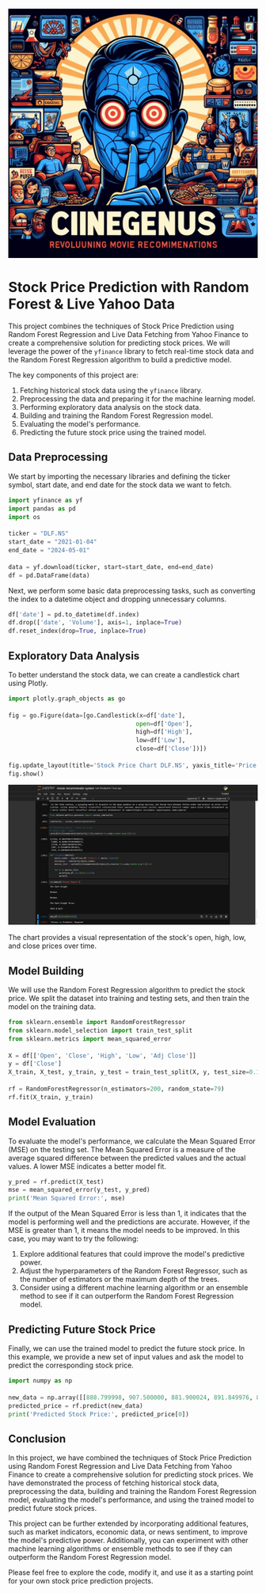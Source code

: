 
![Logo](https://github.com/dasdebanna/CineGenius-Revolutionizing-Movie-Recommendations/blob/main/images/movie-recommendation.png)

# Stock Price Prediction with Random Forest & Live Yahoo Data

This project combines the techniques of Stock Price Prediction using Random Forest Regression and Live Data Fetching from Yahoo Finance to create a comprehensive solution for predicting stock prices. We will leverage the power of the ```yfinance``` library to fetch real-time stock data and the Random Forest Regression algorithm to build a predictive model.

The key components of this project are:

1. Fetching historical stock data using the ```yfinance``` library.
2. Preprocessing the data and preparing it for the machine learning model.
3. Performing exploratory data analysis on the stock data.
4. Building and training the Random Forest Regression model.
5. Evaluating the model's performance.
6. Predicting the future stock price using the trained model.

## Data Preprocessing
We start by importing the necessary libraries and defining the ticker symbol, start date, and end date for the stock data we want to fetch.

```python
import yfinance as yf
import pandas as pd
import os

ticker = "DLF.NS"
start_date = "2021-01-04"
end_date = "2024-05-01"

data = yf.download(ticker, start=start_date, end=end_date)
df = pd.DataFrame(data)
```
Next, we perform some basic data preprocessing tasks, such as converting the index to a datetime object and dropping unnecessary columns.

```python
df['date'] = pd.to_datetime(df.index)
df.drop(['date', 'Volume'], axis=1, inplace=True)
df.reset_index(drop=True, inplace=True)
```


## Exploratory Data Analysis
To better understand the stock data, we can create a candlestick chart using Plotly.

```python
import plotly.graph_objects as go

fig = go.Figure(data=[go.Candlestick(x=df['date'],
                                    open=df['Open'],
                                    high=df['High'],
                                    low=df['Low'],
                                    close=df['Close'])])

fig.update_layout(title='Stock Price Chart DLF.NS', yaxis_title='Price (₹)', xaxis_rangeslider_visible=False)
fig.show()
```
![App Screenshot](https://github.com/dasdebanna/CineGenius-Revolutionizing-Movie-Recommendations/blob/main/images/screenshot-1.png)

The chart provides a visual representation of the stock's open, high, low, and close prices over time.
## Model Building
We will use the Random Forest Regression algorithm to predict the stock price. We split the dataset into training and testing sets, and then train the model on the training data.

```python
from sklearn.ensemble import RandomForestRegressor
from sklearn.model_selection import train_test_split
from sklearn.metrics import mean_squared_error

X = df[['Open', 'Close', 'High', 'Low', 'Adj Close']]
y = df['Close']
X_train, X_test, y_train, y_test = train_test_split(X, y, test_size=0.1, random_state=79)

rf = RandomForestRegressor(n_estimators=200, random_state=79)
rf.fit(X_train, y_train)
```

## Model Evaluation
To evaluate the model's performance, we calculate the Mean Squared Error (MSE) on the testing set. The Mean Squared Error is a measure of the average squared difference between the predicted values and the actual values. A lower MSE indicates a better model fit.

```python
y_pred = rf.predict(X_test)
mse = mean_squared_error(y_test, y_pred)
print('Mean Squared Error:', mse)
```
If the output of the Mean Squared Error is less than 1, it indicates that the model is performing well and the predictions are accurate. However, if the MSE is greater than 1, it means the model needs to be improved. In this case, you may want to try the following:

1. Explore additional features that could improve the model's predictive power.
2. Adjust the hyperparameters of the Random Forest Regressor, such as the number of estimators or the maximum depth of the trees.
3. Consider using a different machine learning algorithm or an ensemble method to see if it can outperform the Random Forest Regression model.
## Predicting Future Stock Price
Finally, we can use the trained model to predict the future stock price. In this example, we provide a new set of input values and ask the model to predict the corresponding stock price.
```python
import numpy as np

new_data = np.array([[888.799998, 907.500000, 881.900024, 891.849976, 891.849976]])
predicted_price = rf.predict(new_data)
print('Predicted Stock Price:', predicted_price[0])
```

## Conclusion
In this project, we have combined the techniques of Stock Price Prediction using Random Forest Regression and Live Data Fetching from Yahoo Finance to create a comprehensive solution for predicting stock prices. We have demonstrated the process of fetching historical stock data, preprocessing the data, building and training the Random Forest Regression model, evaluating the model's performance, and using the trained model to predict future stock prices.

This project can be further extended by incorporating additional features, such as market indicators, economic data, or news sentiment, to improve the model's predictive power. Additionally, you can experiment with other machine learning algorithms or ensemble methods to see if they can outperform the Random Forest Regression model.

Please feel free to explore the code, modify it, and use it as a starting point for your own stock price prediction projects.